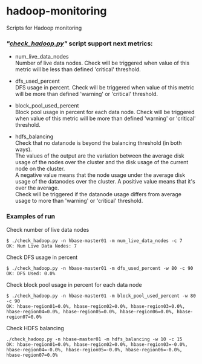 # hadoop-monitoring
Scripts for Hadoop monitoring

### *"[check_hadoop.py](check_hadoop.py)"* script support next metrics:
- num_live_data_nodes<br>
Number of live data nodes. Check will be triggered when value of this metric will be less than defined 'critical' threshold.

- dfs_used_percent<br>
DFS usage in percent. Check will be triggered when value of this metric will be more than defined 'warning' or 'critical' threshold.

- block_pool_used_percent<br>
Block pool usage in percent for each data node. Check will be triggered when value of this metric will be more than defined 'warning' or 'critical' threshold.

- hdfs_balancing<br>
Check that no datanode is beyond the balancing threshold (in both ways).<br>
The values of the output are the variation between the average disk usage of the nodes over the cluster and the disk usage of the current node on the cluster.<br>
A negative value means that the node usage under the average disk usage of the datanodes over the cluster. A positive value means that it's over the average.<br>
Check will be triggered if the datanode usage differs from average usage to more than 'warning' or 'critical' threshold.

### Examples of run
Check number of live data nodes
```
$ ./check_hadoop.py -n hbase-master01 -m num_live_data_nodes -c 7
OK: Num Live Data Nodes: 7
```

Check DFS usage in percent
```
$ ./check_hadoop.py -n hbase-master01 -m dfs_used_percent -w 80 -c 90
OK: DFS Used: 0.0%
```

Check block pool usage in percent for each data node
```
$ ./check_hadoop.py -n hbase-master01 -m block_pool_used_percent -w 80 -c 90
OK: hbase-region01=0.0%, hbase-region02=0.0%, hbase-region03=0.0%, hbase-region04=0.0%, hbase-region05=0.0%, hbase-region06=0.0%, hbase-region07=0.0%
```

Check HDFS balancing
```
./check_hadoop.py -n hbase-master01 -m hdfs_balancing -w 10 -c 15
OK: hbase-region01=0.0%, hbase-region02=0.0%, hbase-region03=-0.0%, hbase-region04=-0.0%, hbase-region05=-0.0%, hbase-region06=-0.0%, hbase-region07=0.0%
```
